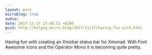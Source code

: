 ```yaml
---
layout: post
microblog: true
audio: 
date: 2017-11-17 13:48:53 +0100
guid: http://helgeg.micro.blog/2017/11/17/having-fun-with.html
---
```

Having fun with creating an Xmobar status bar for Xmonad. With Font Awesome icons and the Operator Mono it is becoming quite pretty. 
